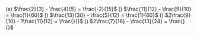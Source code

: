(a) $\frac{2}{3} - \frac{4}{5} = \frac{-2}{15}$
() $\frac{11}{12} - \frac{9}{10} = \frac{1}{60}$
() $\frac{13}{30} - \frac{5}{12} = \frac{1}{60}$
() $2\frac{9}{10} - 1\frac{11}{12} = \frac{}{}$
() $2\frac{7}{16} - \frac{13}{24} = \frac{}{}$
